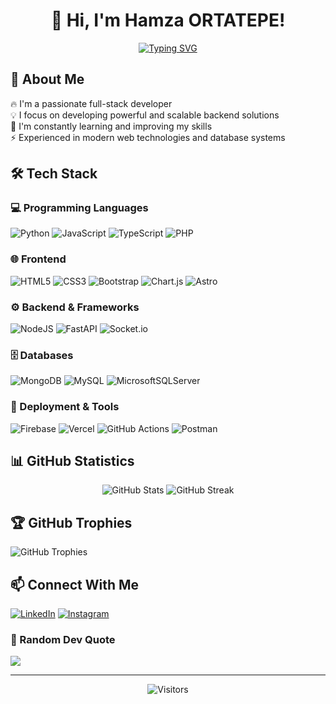 <div align="center">
  
# 👋 Hi, I'm Hamza ORTATEPE!

[![Typing SVG](https://readme-typing-svg.herokuapp.com?font=Fira+Code&pause=1000&color=2C88F7&center=true&vCenter=true&width=435&lines=Full-Stack+Developer;Backend+Development+Enthusiast;Always+Learning+New+Technologies)](https://git.io/typing-svg)

</div>

## 🚀 About Me

🔥 I'm a passionate full-stack developer  
💡 I focus on developing powerful and scalable backend solutions  
🌱 I'm constantly learning and improving my skills  
⚡ Experienced in modern web technologies and database systems

## 🛠️ Tech Stack

### 💻 Programming Languages
![Python](https://img.shields.io/badge/python-3670A0?style=for-the-badge&logo=python&logoColor=ffdd54)
![JavaScript](https://img.shields.io/badge/javascript-%23323330.svg?style=for-the-badge&logo=javascript&logoColor=%23F7DF1E)
![TypeScript](https://img.shields.io/badge/typescript-%23007ACC.svg?style=for-the-badge&logo=typescript&logoColor=white)
![PHP](https://img.shields.io/badge/php-%23777BB4.svg?style=for-the-badge&logo=php&logoColor=white)

### 🌐 Frontend
![HTML5](https://img.shields.io/badge/html5-%23E34F26.svg?style=for-the-badge&logo=html5&logoColor=white)
![CSS3](https://img.shields.io/badge/css3-%231572B6.svg?style=for-the-badge&logo=css3&logoColor=white)
![Bootstrap](https://img.shields.io/badge/bootstrap-%238511FA.svg?style=for-the-badge&logo=bootstrap&logoColor=white)
![Chart.js](https://img.shields.io/badge/chart.js-F5788D.svg?style=for-the-badge&logo=chart.js&logoColor=white)
![Astro](https://img.shields.io/badge/Astro-FF3E00.svg?style=for-the-badge&logo=astro&logoColor=white)

### ⚙️ Backend & Frameworks
![NodeJS](https://img.shields.io/badge/node.js-6DA55F?style=for-the-badge&logo=node.js&logoColor=white)
![FastAPI](https://img.shields.io/badge/FastAPI-005571?style=for-the-badge&logo=fastapi)
![Socket.io](https://img.shields.io/badge/Socket.io-black?style=for-the-badge&logo=socket.io&badgeColor=010101)

### 🗄️ Databases
![MongoDB](https://img.shields.io/badge/MongoDB-%234ea94b.svg?style=for-the-badge&logo=mongodb&logoColor=white)
![MySQL](https://img.shields.io/badge/mysql-4479A1.svg?style=for-the-badge&logo=mysql&logoColor=white)
![MicrosoftSQLServer](https://img.shields.io/badge/Microsoft%20SQL%20Server-CC2927?style=for-the-badge&logo=microsoft%20sql%20server&logoColor=white)

### 🚀 Deployment & Tools
![Firebase](https://img.shields.io/badge/firebase-%23039BE5.svg?style=for-the-badge&logo=firebase)
![Vercel](https://img.shields.io/badge/vercel-%23000000.svg?style=for-the-badge&logo=vercel&logoColor=white)
![GitHub Actions](https://img.shields.io/badge/github%20actions-%232671E5.svg?style=for-the-badge&logo=githubactions&logoColor=white)
![Postman](https://img.shields.io/badge/Postman-FF6C37?style=for-the-badge&logo=postman&logoColor=white)

## 📊 GitHub Statistics

<div align="center">
  
![GitHub Stats](https://github-readme-stats.vercel.app/api?username=hamer1818&theme=tokyonight&hide_border=true&include_all_commits=true&count_private=true)
![GitHub Streak](https://github-readme-streak-stats.herokuapp.com/?user=hamer1818&theme=tokyonight&hide_border=true)
  
</div>

## 🏆 GitHub Trophies
![GitHub Trophies](https://github-profile-trophy.vercel.app/?username=hamer1818&theme=tokyonight&no-frame=true&no-bg=true&margin-w=4)

## 📫 Connect With Me

[![LinkedIn](https://img.shields.io/badge/LinkedIn-%230077B5.svg?logo=linkedin&logoColor=white)](https://www.linkedin.com/in/hamzaortatepe)
[![Instagram](https://img.shields.io/badge/Instagram-%23E4405F.svg?logo=Instagram&logoColor=white)](https://instagram.com/ortatepehamza)

### 💭 Random Dev Quote
![](https://quotes-github-readme.vercel.app/api?type=horizontal&theme=tokyonight)

---
<div align="center">
  
![Visitors](https://visitcount.itsvg.in/api?id=hamer1818&icon=2&color=1)

</div>
